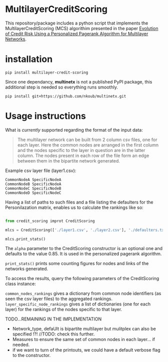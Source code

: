 # MultilayerCreditScoring

This repository/package includes a python script that implements the MultilayerCreditScoring (MCS) algorithim presented in the paper [Evolution of Credit Risk Using a Personalized Pagerank Algorithm for Multilayer Networks](https://arxiv.org/abs/2005.12418).

# installation

```
pip install multilayer-credit-scoring
```

Since one dependancy, **multinetx** is not a published PyPI package, this additional step is needed so everything runs smoothly.

```
pip install git+https://github.com/nkoub/multinetx.git
```

# Usage instructions

What is *currently* supported regarding the format of the input data:

> The multilayer network can be built from 2 column csv files, one for each layer. Here the common nodes are arranged in the first column and the nodes specific to the layer in question are in the latter column. The nodes present in each row of the file form an edge between them in the bipartite network generated.

Example csv layer file (layer1.csv):

```
CommonNodeA SpecificNodeA
CommonNodeB SpecificNodeA
CommonNodeC SpecificNodeB
CommonNodeD SpecificNodeC
```

Having a list of paths to such files and a file listing the defaulters for the Personilazation matrix, enables us to calculate the rankings like so:

```python

from credit_scoring improt CreditScoring

mlcs = CreditScoring(['./layer1.csv', './layer2.csv'], './defaulters.txt', alpha = 0.85)

mlcs.print_stats()

```
The `alpha` parameter to the CreditScoring constructor is an optional one and defaults to the value 0.85. It is used in the personalized pagerank algorithm.

`print_stats()` prints some counting figures for nodes and links of the networks generated.

To access the results, query the following parameters of the CreditScoring class instance:

```common_nodes_rankings``` gives a dictionary from common node identifiers (as seen the csv layer files) to the aggregated rankings.
```layer_specific_node_rankings``` gives a list of dictionaries (one for each layer) for the rankings of the nodes specific to that layer.



TODO...REMAINING IN THE IMPLEMENTATION

+ Network_type, defaUlt is bipartite multilayer but mulitplex can also be specified !?! //TODO: check this further.
+ Measures to ensure the same set of common nodes in each layer... if needed.
+ if we want to turn of the printouts, we could have a default verbose flag to the constructor.

